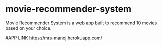# movie-recommender-system
 Movie Recommender System is a web app built to recommend 10 movies based on your choice.

#APP LINK
https://mrs-manoj.herokuapp.com/
